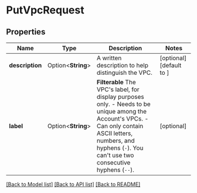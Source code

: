 # PutVpcRequest

## Properties

Name | Type | Description | Notes
------------ | ------------- | ------------- | -------------
**description** | Option<**String**> | A written description to help distinguish the VPC. | [optional][default to ]
**label** | Option<**String**> | __Filterable__ The VPC's label, for display purposes only.  - Needs to be unique among the Account's VPCs. - Can only contain ASCII letters, numbers, and hyphens (`-`). You can't use two consecutive hyphens (`--`). | [optional]

[[Back to Model list]](../README.md#documentation-for-models) [[Back to API list]](../README.md#documentation-for-api-endpoints) [[Back to README]](../README.md)


